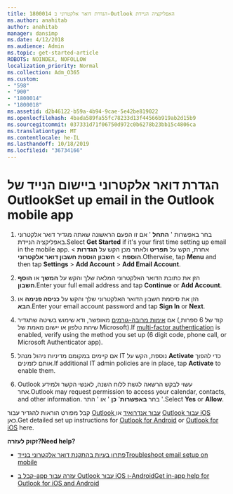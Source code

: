 ```yaml
---
title: 1800014 הגדרת דואר אלקטרוני ב-Outlook האפליקציה הניידת
ms.author: anahitab
author: anahitab
manager: dansimp
ms.date: 4/12/2018
ms.audience: Admin
ms.topic: get-started-article
ROBOTS: NOINDEX, NOFOLLOW
localization_priority: Normal
ms.collection: Adm_O365
ms.custom:
- "598"
- "900"
- "1800014"
- "1800018"
ms.assetid: d2b46122-b59a-4b94-9cae-5e42be819022
ms.openlocfilehash: 4bada589fa55fc78233d13f44566b919ab2d15b9
ms.sourcegitcommit: 037331d71f06750d972c0b6278b23bb15c4806ca
ms.translationtype: MT
ms.contentlocale: he-IL
ms.lasthandoff: 10/18/2019
ms.locfileid: "36734166"
---
```

# <a name="set-up-email-in-the-outlook-mobile-app"></a><span data-ttu-id="354d3-102">הגדרת דואר אלקטרוני ביישום הנייד של Outlook</span><span class="sxs-lookup"><span data-stu-id="354d3-102">Set up email in the Outlook mobile app</span></span>

1. <span data-ttu-id="354d3-103">בחר באפשרות ' **התחל** ' אם זו הפעם הראשונה שאתה מגדיר דואר אלקטרוני באפליקציה הניידת.</span><span class="sxs-lookup"><span data-stu-id="354d3-103">Select **Get Started** if it's your first time setting up email in the mobile app.</span></span> <span data-ttu-id="354d3-104">אחרת, הקש על **תפריט** ולאחר מכן הקש על **הגדרות** \> **הוספת** \> **חשבון הוספת חשבון דואר אלקטרוני**.</span><span class="sxs-lookup"><span data-stu-id="354d3-104">Otherwise, tap **Menu** and then tap **Settings** \> **Add Account** \> **Add Email Account**.</span></span>

2. <span data-ttu-id="354d3-105">הזן את כתובת הדואר האלקטרוני המלאה שלך והקש על **המשך** או **הוסף חשבון**.</span><span class="sxs-lookup"><span data-stu-id="354d3-105">Enter your full email address and tap **Continue** or **Add Account**.</span></span>

3. <span data-ttu-id="354d3-106">הזן את סיסמת חשבון הדואר האלקטרוני שלך והקש על **כניסה פנימה** או **הבא**.</span><span class="sxs-lookup"><span data-stu-id="354d3-106">Enter your email account password and tap **Sign In** or **Next**.</span></span>

4. <span data-ttu-id="354d3-107">אם [אימות מרובה-גורמים](https://docs.microsoft.com/office365/admin/security-and-compliance/set-up-multi-factor-authentication) מאופשר, ודא שימוש בשיטה שתגדיר (קוד של 6 ספרות, שיחת טלפון או יישום מאמת של Microsoft).</span><span class="sxs-lookup"><span data-stu-id="354d3-107">If [multi-factor authentication](https://docs.microsoft.com/office365/admin/security-and-compliance/set-up-multi-factor-authentication) is enabled, verify using the method you set up (6 digit code, phone call, or Microsoft Authenticator app).</span></span>

5. <span data-ttu-id="354d3-108">אם קיימים במקומם מדיניות ניהול מנהל IT נוספת, הקש על **Activate** כדי להפוך אותם לזמינים.</span><span class="sxs-lookup"><span data-stu-id="354d3-108">If additional IT admin policies are in place, tap **Activate** to enable them.</span></span>

6. <span data-ttu-id="354d3-109">Outlook עשוי לבקש הרשאה לגשת ללוח השנה, לאנשי הקשר ולמידע אחר.</span><span class="sxs-lookup"><span data-stu-id="354d3-109">Outlook may request permission to access your calendar, contacts, and other information.</span></span> <span data-ttu-id="354d3-110">בחר **באפשרות**' **כן** ' או ' התר '.</span><span class="sxs-lookup"><span data-stu-id="354d3-110">Select **Yes** or **Allow**.</span></span>

<span data-ttu-id="354d3-111">קבל מפורט הוראות להגדיר עבור [Outlook עבור אנדרואיד](https://support.office.com/article/886db551-8dfa-4fd5-b835-f8e532091872.aspx) או [Outlook עבור iOS](https://support.office.com/article/b2de2161-cc1d-49ef-9ef9-81acd1c8e234.aspx) כאן.</span><span class="sxs-lookup"><span data-stu-id="354d3-111">Get detailed set up instructions for [Outlook for Android](https://support.office.com/article/886db551-8dfa-4fd5-b835-f8e532091872.aspx) or [Outlook for iOS](https://support.office.com/article/b2de2161-cc1d-49ef-9ef9-81acd1c8e234.aspx) here.</span></span>
  
 <span data-ttu-id="354d3-112">**זקוק לעזרה?**</span><span class="sxs-lookup"><span data-stu-id="354d3-112">**Need help?**</span></span>
  
- [<span data-ttu-id="354d3-113">פתרון בעיות בהתקנת דואר אלקטרוני בנייד</span><span class="sxs-lookup"><span data-stu-id="354d3-113">Troubleshoot email setup on mobile</span></span>](https://support.office.com/article/a264ef01-9c88-48fb-9285-7017e4f31f02.aspx)

- [<span data-ttu-id="354d3-114">קבל ב-app עזרה עבור Outlook עבור iOS ו-Android</span><span class="sxs-lookup"><span data-stu-id="354d3-114">Get in-app help for Outlook for iOS and Android</span></span>](https://support.office.com/article/218a22d1-9fa5-4889-b689-de1c63493243.aspx#ID0EAABAAA=Contact_Support)
